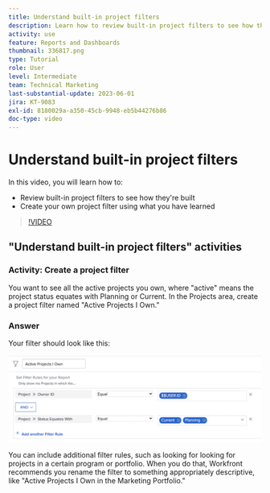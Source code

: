 ```yaml
---
title: Understand built-in project filters
description: Learn how to review built-in project filters to see how they're built and create your own project filter in Workfront.
activity: use
feature: Reports and Dashboards
thumbnail: 336817.png
type: Tutorial
role: User
level: Intermediate
team: Technical Marketing
last-substantial-update: 2023-06-01
jira: KT-9083
exl-id: 8180029a-a350-45cb-9948-eb5b44276b86
doc-type: video
---
```

# Understand built-in project filters

In this video, you will learn how to:

* Review built-in project filters to see how they're built 
* Create your own project filter using what you have learned 

>[!VIDEO](https://video.tv.adobe.com/v/336817/?quality=12&learn=on)

## "Understand built-in project filters" activities


### Activity: Create a project filter

You want to see all the active projects you own, where "active" means the project status equates with Planning or Current. In the Projects area, create a project filter named "Active Projects I Own." 

### Answer

Your filter should look like this:

![An image of the screen to create a project filter](assets/opening-built-in-project-filters-1.png)

You can include additional filter rules, such as looking for looking for projects in a certain program or portfolio. When you do that, Workfront recommends you rename the filter to something appropriately descriptive, like "Active Projects I Own in the Marketing Portfolio."
